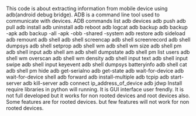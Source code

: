 This code is about extracting information from mobile device using adb(android debug bridge).
ADB is a command line tool used to communicate with devices.
ADB commands list
adb devices
adb push
adb pull
adb install
adb uninstall
adb reboot
adb logcat
adb backup
adb backup -apk
adb backup -all -apk -obb -shared -system
adb restore
adb sideload
adb remount
adb shell
adb shell screencap
adb shell screenrecord
adb shell dumpsys
adb shell setprop
adb shell wm
adb shell wm size
adb shell pm
adb shell input
adb shell am
adb shell dumpstate
adb shell pm list users
adb shell wm overscan
adb shell wm density
adb shell input text
adb shell input swipe
adb shell input keyevent
adb shell dumpsys batteryinfo
adb shell cat
adb shell pm hide
adb get-serialno
adb get-state
adb wait-for-device
adb wait-for-device shell
adb forward
adb install-multiple
adb tcpip
adb start-server
adb kill-server
adb connect ip_address_of_device
adb jdwp
Install require libraries in python will running.
It is GUI interface user frendly.
It is not full developed but it works for non rooted devices and root devices also.
Some features are for rooted devices. but few features will not work for non rooted devices.
